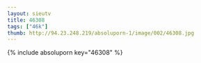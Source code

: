 ```yaml
--- 
layout: sieutv
title: 46308
tags: ["46k"]
thumb: http://94.23.248.219/absoluporn-1/image/002/46308.jpg
---
```

{% include absoluporn key="46308" %} 

